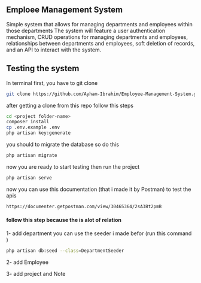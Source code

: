 
## Emploee Management System
Simple system that allows for managing departments and employees within those departments
The system will feature a user authentication mechanism, CRUD operations for managing departments and employees, relationships between departments and employees, soft deletion of records, and an API to interact with the system.


## Testing the system 
In terminal 
first, you have to git clone
```bash
git clone https://github.com/Ayham-Ibrahim/Employee-Management-System.git
```

after getting a clone from this repo follow this steps

```bash
cd <project folder-name>
composer install
cp .env.example .env
php artisan key:generate

```
you should to migrate the database so do this 
```bash
php artisan migrate
```
now you are ready to start testing
then run the project 
```bash
php artisan serve
```

now you can use this documentation (that i made it by Postman) to test the apis
```bash
https://documenter.getpostman.com/view/30465364/2sA3Bt2pmB
```
#### follow this step because the is alot of relation 
1- add department 
you can use the seeder i made befor (run this command )
```bash
php artisan db:seed --class=DepartmentSeeder
```
2- add Employee

3- add project and Note 


